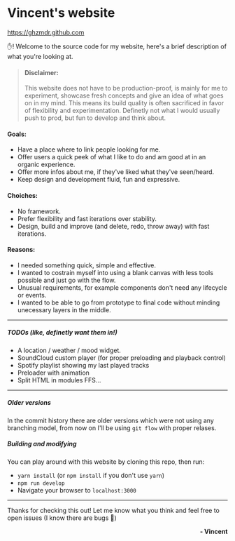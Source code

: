 # Vincent's website

<https://ghzmdr.github.com>

✋! Welcome to the source code for my website, here's a brief description of what you're looking at.

> #### Disclaimer:
>
> This website does not have to be production-proof, is mainly for me to experiment, showcase fresh concepts and give an idea of what goes on in my mind.
> This means its build quality is often sacrificed in favor of flexibility and experimentation.
> Definetly not what I would usually push to prod, but fun to develop and think about.



#### Goals:

+ Have a place where to link people looking for me.
+ Offer users a quick peek of what I like to do and am good at in an organic experience.
+ Offer more infos about me, if they've liked what they've seen/heard.
+ Keep design and development fluid, fun and expressive.


#### Choiches:

+ No framework.
+ Prefer flexibility and fast iterations over stability.
+ Design, build and improve (and delete, redo, throw away) with fast iterations.


#### Reasons:

+ I needed something quick, simple and effective.
+ I wanted to costrain myself into using a blank canvas with less tools possible and just go with the flow.
+ Unusual requirements, for example components don't need any lifecycle or events.
+ I wanted to be able to go from prototype to final code without minding unecessary layers in the middle.

___
##### TODOs (like, definetly want them in!)

+ A location / weather / mood widget.
+ SoundCloud custom player (for proper preloading and playback control)
+ Spotify playlist showing my last played tracks
+ Preloader with animation
+ Split HTML in modules FFS...

____

##### Older versions
In the commit history there are older versions which were not using any branching model, from now on I'll be using `git flow` with proper relases.


##### Building and modifying
You can play around with this website by cloning this repo, then run:

+ `yarn install` (or `npm install` if you don't use `yarn`)
+ `npm run develop`
+ Navigate your browser to `localhost:3000`

____

Thanks for checking this out!
Let me know what you think and feel free to open issues (I know there are bugs 🎉)


<span style="text-align: right; width: 100%; display: block; font-weight: bold;">
    - Vincent
</span>
